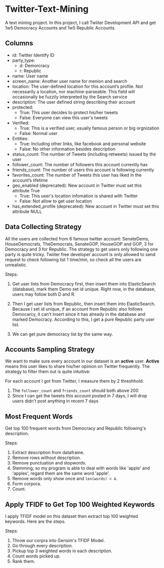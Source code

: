 # Twitter-Text-Mining
A text mining project. In this project, I call Twiiter Development API and get 1w5 Democracy Accounts and 1w5 Republic Accounts.

## Columns
- id: Twitter Identify ID
- party_type:
    - d: Demorcracy
    - r: Republic
- name: User name
- screen_name: Another user name for menion and search
- location: The user-defined location for this account’s profile. Not necessarily a location, nor machine-parseable. This field will occasionally be fuzzily interpreted by the Search service
- description: The user defined string describing their account
- protected: 
    - True: This user decides to protect his/her tweets
    - False: Everyone can view this user's tweets
- Verified:
    - True: This is a verified user, usually famous person or big orgnization
    - False: Normal user
- Entities:
    - True: Including other links, like facebook and personal website
    - False: No other information besides description
- status_count: The number of Tweets (including retweets) issued by the user
- follower_count: The number of followers this account currently has
- friends_count: The number of users this account is following currently
- favorites_count: The number of Tweets this user has liked in the account’s lifetime
- geo_enabled (deprecated): New account in Twitter must set this attribute True
    - True: This user's location infomation is shared with Twitter
    - False: Not allow to get user location
- has_extended_profile (deprecated): New account in Twitter must set this attribute NULL

## Data Collecting Strategy

All the users are collected from 6 famous twitter account: SenateDems, HouseDemocrats, TheDemocrats, SenateGOP, HouseGOP and GOP, 3 for Democracy and 3 for Republic. The strategy to get users only following one party is quite tricky. Twiiter free developer account is only allowed to send request to check following list 1 time/min, so check all the users are unrealistic. 

Steps:
1. Get user lists from Democracy first, then insert them into ElasticSearch (database), mark them Demo set id unique. Right now, in the database, users may follow both D and R.

2. Then I get user lists from Republic, then insert them into ElasticSearch. Because I set id unique, if an account from Republic also follows Democarcy, it can’t insert since it has already in the database and marked Democracy. According to this, I get a pure Republic party user list. 

3.	We can get pure democracy list by the same way.

## Accounts Sampling Strategy

We want to make sure every account in our dataset is an **active** user. **Active** means this user likes to share his/her opinion on Twitter frequently. The strategy to filter them out is quite intuitive:

For each account I got from Twitter, I measure them by 2 threshhold:

1. The ```follower_count``` and ```friends_count``` should both above 200
2. Since I can get the tweets this account posted in 7 days, I will drop users didn't post anything in recent 7 days 

## Most Frequent Words
Get top 100 frequent words from Democracy and Republic following's description.

Steps:

1. Extract description from dataframe.
2. Remove rows without description.
3. Remove punctuation and stopwords.
4. Stemming, so my program is able to deal with words like 'apple' and 'apples', regard them are the same word 'apple'.
5. Remove words only show once and ```len(words) < 4```.
6. Form corpora.
7. Count. 

## Apply TFIDF to Get Top 100 Weighted Keywords
I apply TFIDF model on this dataset then extract top 100 weighted keywords. Here are the steps.

Steps:

1. Throw our corpra into Gensim's TFIDF Model.
2. Go through every description.
3. Pickup top 3 weighted words in each description.
4. Count words picked up.
5. Rank them.
